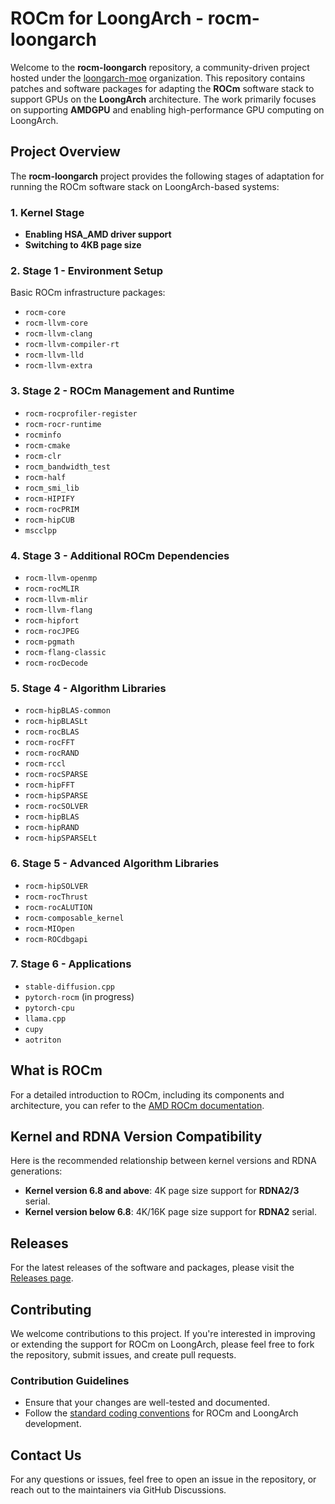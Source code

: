 # ROCm for LoongArch - rocm-loongarch

Welcome to the **rocm-loongarch** repository, a community-driven project hosted under the [loongarch-moe](https://github.com/loongarch-moe) organization. This repository contains patches and software packages for adapting the **ROCm** software stack to support GPUs on the **LoongArch** architecture. The work primarily focuses on supporting **AMDGPU** and enabling high-performance GPU computing on LoongArch.

## Project Overview

The **rocm-loongarch** project provides the following stages of adaptation for running the ROCm software stack on LoongArch-based systems:

### 1. **Kernel Stage**
   - **Enabling HSA_AMD driver support**
   - **Switching to 4KB page size**

### 2. **Stage 1 - Environment Setup**
   Basic ROCm infrastructure packages:
   - `rocm-core`
   - `rocm-llvm-core`
   - `rocm-llvm-clang`
   - `rocm-llvm-compiler-rt`
   - `rocm-llvm-lld`
   - `rocm-llvm-extra`

### 3. **Stage 2 - ROCm Management and Runtime**
   - `rocm-rocprofiler-register`
   - `rocm-rocr-runtime`
   - `rocminfo`
   - `rocm-cmake`
   - `rocm-clr`
   - `rocm_bandwidth_test`
   - `rocm-half`
   - `rocm_smi_lib`
   - `rocm-HIPIFY`
   - `rocm-rocPRIM`
   - `rocm-hipCUB`
   - `mscclpp`

### 4. **Stage 3 - Additional ROCm Dependencies**
   - `rocm-llvm-openmp`
   - `rocm-rocMLIR`
   - `rocm-llvm-mlir`
   - `rocm-llvm-flang`
   - `rocm-hipfort`
   - `rocm-rocJPEG`
   - `rocm-pgmath`
   - `rocm-flang-classic`
   - `rocm-rocDecode`

### 5. **Stage 4 - Algorithm Libraries**
   - `rocm-hipBLAS-common`
   - `rocm-hipBLASLt`
   - `rocm-rocBLAS`
   - `rocm-rocFFT`
   - `rocm-rocRAND`
   - `rocm-rccl`
   - `rocm-rocSPARSE`
   - `rocm-hipFFT`
   - `rocm-hipSPARSE`
   - `rocm-rocSOLVER`
   - `rocm-hipBLAS`
   - `rocm-hipRAND`
   - `rocm-hipSPARSELt`

### 6. **Stage 5 - Advanced Algorithm Libraries**
   - `rocm-hipSOLVER`
   - `rocm-rocThrust`
   - `rocm-rocALUTION`
   - `rocm-composable_kernel`
   - `rocm-MIOpen`
   - `rocm-ROCdbgapi`

### 7. **Stage 6 - Applications**
   - `stable-diffusion.cpp`
   - `pytorch-rocm` (in progress)
   - `pytorch-cpu`
   - `llama.cpp`
   - `cupy`
   - `aotriton`

## What is ROCm

For a detailed introduction to ROCm, including its components and architecture, you can refer to the [AMD ROCm documentation](https://rocm.docs.amd.com/en/latest/what-is-rocm.html).

## Kernel and RDNA Version Compatibility

Here is the recommended relationship between kernel versions and RDNA generations:

- **Kernel version 6.8 and above**: 4K page size support for **RDNA2/3** serial.
- **Kernel version below 6.8**: 4K/16K page size support for **RDNA2** serial.

## Releases

For the latest releases of the software and packages, please visit the [Releases page](https://github.com/loongarch-moe/rocm-loongarch/releases).

## Contributing

We welcome contributions to this project. If you're interested in improving or extending the support for ROCm on LoongArch, please feel free to fork the repository, submit issues, and create pull requests.

### Contribution Guidelines
- Ensure that your changes are well-tested and documented.
- Follow the [standard coding conventions](CONTRIBUTING.md) for ROCm and LoongArch development.

## Contact Us

For any questions or issues, feel free to open an issue in the repository, or reach out to the maintainers via GitHub Discussions.
